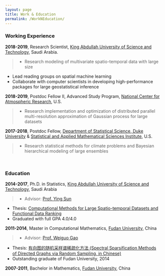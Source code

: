 ```yaml
---
layout: page
title: Work & Education
permalink: /WorkNEducation/
---
```


### Working Experience

**2018-2019**, Research Scientist, [King Abdullah University of Science and Technology](https://stsds.kaust.edu.sa), Saudi Arabia.
>* Research modeling of multivariate spatio-temporal data with large size
* Lead reading groups on spatial machine learning
* Collaborate with computer scientists in developing high-performance packages for large geostatistical inference

**2018-2019**, Postdoc Fellow II, Advanced Study Program, [National Center for Atmospheric Research](https://ncar.ucar.edu/), U.S.
>* Research implementation and optimization of distributed parallel multi-resolution approximation of Gaussian process for large datasets

**2017-2018**, Postdoc Fellow, [Department of Statistical Science, Duke University](https://stat.duke.edu/) & [Statistical and Applied Mathematical Sciences Institute](https://www.samsi.info/), U.S.
>* Research statistical methods for climate problems and Bayesian hierarchical modeling of large ensembles

<br>

### Education

**2014-2017**, Ph.D. in Statistics, [King Abdullah University of Science and Technology](https://es.kaust.edu.sa), Saudi Arabia 
>* Advisor: [Prof. Ying Sun](https://cemse.kaust.edu.sa/es/people/person/ying-sun)
* Thesis: [Computational Methods for Large Spatio-temporal Datasets and Functional Data Ranking](https://repository.kaust.edu.sa/bitstream/handle/10754/625200/Huang-thesis.pdf?sequence=3)
* Graduated with full GPA 4.0/4.0

**2011-2014**, Master in Computational Mathematics, [Fudan University](http://math.fudan.edu.cn), China
>* Advisor: [Prof. Weiguo Gao](http://homepage.fudan.edu.cn/wggao/)
* Thesis: [有向图的随机采样谱稀疏化方法 (Spectral Sparsification Methods of Directed Graphs via Random Sampling, in Chinese)](https://cdmd.cnki.com.cn/Article/CDMD-10246-1015419580.htm)
* Outstanding graduate of Fudan University, 2014

**2007-2011**, Bachelor in Mathematics, [Fudan University](http://math.fudan.edu.cn), China